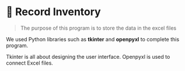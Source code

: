 # 🐍 Record Inventory 
> The purpose of this program is to store the data in the excel files 

We used Python libraries such as **tkinter** and **openpyxl** to complete this program. 

Tkinter is all about designing the user interface. Openpyxl is used to connect Excel files.

